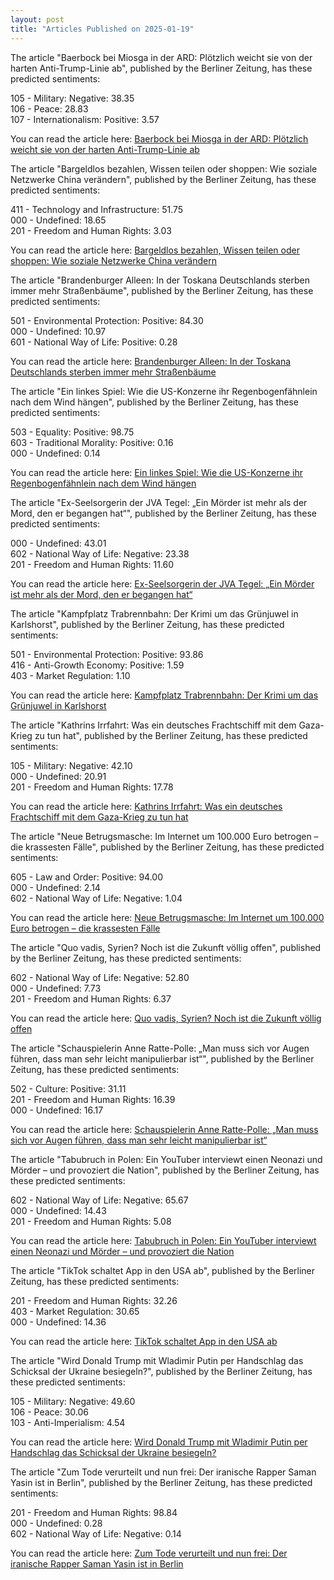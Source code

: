 ```yaml
---
layout: post
title: "Articles Published on 2025-01-19"
---
```

The article "Baerbock bei Miosga in der ARD: Plötzlich weicht sie von der harten Anti-Trump-Linie ab", published by the Berliner Zeitung, has these predicted sentiments:

105 - Military: Negative: 38.35  
106 - Peace: 28.83  
107 - Internationalism: Positive: 3.57

You can read the article here: [Baerbock bei Miosga in der ARD: Plötzlich weicht sie von der harten Anti-Trump-Linie ab](https://www.berliner-zeitung.de/politik-gesellschaft/ueberraschung-bei-annalena-baerbock-ploetzlich-weicht-sie-von-der-harten-anti-trump-linie-ab-li.2290108)

The article "Bargeldlos bezahlen, Wissen teilen oder shoppen: Wie soziale Netzwerke China verändern", published by the Berliner Zeitung, has these predicted sentiments:

411 - Technology and Infrastructure: 51.75  
000 - Undefined: 18.65  
201 - Freedom and Human Rights: 3.03

You can read the article here: [Bargeldlos bezahlen, Wissen teilen oder shoppen: Wie soziale Netzwerke China verändern](https://www.berliner-zeitung.de/politik-gesellschaft/geopolitik/bargeldlos-bezahlen-wissen-teilen-oder-shoppen-wie-soziale-netzwerke-china-veraendern-li.2288040)

The article "Brandenburger Alleen: In der Toskana Deutschlands sterben immer mehr Straßenbäume", published by the Berliner Zeitung, has these predicted sentiments:

501 - Environmental Protection: Positive: 84.30  
000 - Undefined: 10.97  
601 - National Way of Life: Positive: 0.28

You can read the article here: [Brandenburger Alleen: In der Toskana Deutschlands sterben immer mehr Straßenbäume](https://www.berliner-zeitung.de/mensch-metropole/brandenburger-alleen-immer-mehr-strassenbaeume-sterben-aus-li.2288534)

The article "Ein linkes Spiel: Wie die US-Konzerne ihr Regenbogenfähnlein nach dem Wind hängen", published by the Berliner Zeitung, has these predicted sentiments:

503 - Equality: Positive: 98.75  
603 - Traditional Morality: Positive: 0.16  
000 - Undefined: 0.14

You can read the article here: [Ein linkes Spiel: Wie die US-Konzerne ihr Regenbogenfähnlein nach dem Wind hängen](https://www.berliner-zeitung.de/politik-gesellschaft/us-konzerne-verabschieden-sich-von-diversity-li.2289304)

The article "Ex-Seelsorgerin der JVA Tegel: „Ein Mörder ist mehr als der Mord, den er begangen hat“", published by the Berliner Zeitung, has these predicted sentiments:

000 - Undefined: 43.01  
602 - National Way of Life: Negative: 23.38  
201 - Freedom and Human Rights: 11.60

You can read the article here: [Ex-Seelsorgerin der JVA Tegel: „Ein Mörder ist mehr als der Mord, den er begangen hat“](https://www.berliner-zeitung.de/mensch-metropole/ehemalige-seelsorgerin-der-jva-tegel-ein-moerder-ist-mehr-als-der-mord-den-er-begangen-hat-li.2287332)

The article "Kampfplatz Trabrennbahn: Der Krimi um das Grünjuwel in Karlshorst", published by the Berliner Zeitung, has these predicted sentiments:

501 - Environmental Protection: Positive: 93.86  
416 - Anti-Growth Economy: Positive: 1.59  
403 - Market Regulation: 1.10

You can read the article here: [Kampfplatz Trabrennbahn: Der Krimi um das Grünjuwel in Karlshorst](https://www.berliner-zeitung.de/mensch-metropole/kampfplatz-trabrennbahn-der-krimi-um-das-gruenjuwel-in-karlshorst-li.2288705)

The article "Kathrins Irrfahrt: Was ein deutsches Frachtschiff mit dem Gaza-Krieg zu tun hat", published by the Berliner Zeitung, has these predicted sentiments:

105 - Military: Negative: 42.10  
000 - Undefined: 20.91  
201 - Freedom and Human Rights: 17.78

You can read the article here: [Kathrins Irrfahrt: Was ein deutsches Frachtschiff mit dem Gaza-Krieg zu tun hat](https://www.berliner-zeitung.de/open-source/was-ein-deutsches-frachtschiff-mit-dem-gaza-krieg-zu-tun-hat-li.2289100)

The article "Neue Betrugsmasche: Im Internet um 100.000 Euro betrogen – die krassesten Fälle", published by the Berliner Zeitung, has these predicted sentiments:

605 - Law and Order: Positive: 94.00  
000 - Undefined: 2.14  
602 - National Way of Life: Negative: 1.04

You can read the article here: [Neue Betrugsmasche: Im Internet um 100.000 Euro betrogen – die krassesten Fälle](https://www.berliner-zeitung.de/mensch-metropole/neue-betrugsmasche-im-internet-um-100000-euro-betrogen-li.2290069)

The article "Quo vadis, Syrien? Noch ist die Zukunft völlig offen", published by the Berliner Zeitung, has these predicted sentiments:

602 - National Way of Life: Negative: 52.80  
000 - Undefined: 7.73  
201 - Freedom and Human Rights: 6.37

You can read the article here: [Quo vadis, Syrien? Noch ist die Zukunft völlig offen](https://www.berliner-zeitung.de/politik-gesellschaft/geopolitik/quo-vadis-syrien-noch-ist-die-zukunft-voellig-offen-li.2288967)

The article "Schauspielerin Anne Ratte-Polle: „Man muss sich vor Augen führen, dass man sehr leicht manipulierbar ist“", published by the Berliner Zeitung, has these predicted sentiments:

502 - Culture: Positive: 31.11  
201 - Freedom and Human Rights: 16.39  
000 - Undefined: 16.17

You can read the article here: [Schauspielerin Anne Ratte-Polle: „Man muss sich vor Augen führen, dass man sehr leicht manipulierbar ist“](https://www.berliner-zeitung.de/kultur-vergnuegen/schauspielerin-anne-ratte-polle-im-interview-li.2289372)

The article "Tabubruch in Polen: Ein YouTuber interviewt einen Neonazi und Mörder – und provoziert die Nation", published by the Berliner Zeitung, has these predicted sentiments:

602 - National Way of Life: Negative: 65.67  
000 - Undefined: 14.43  
201 - Freedom and Human Rights: 5.08

You can read the article here: [Tabubruch in Polen: Ein YouTuber interviewt einen Neonazi und Mörder – und provoziert die Nation](https://www.berliner-zeitung.de/politik-gesellschaft/geopolitik/tabubruch-in-polen-ein-youtuber-interviewt-einen-neonazi-und-moerder-und-provoziert-die-nation-li.2289977)

The article "TikTok schaltet App in den USA ab", published by the Berliner Zeitung, has these predicted sentiments:

201 - Freedom and Human Rights: 32.26  
403 - Market Regulation: 30.65  
000 - Undefined: 14.36

You can read the article here: [TikTok schaltet App in den USA ab](https://www.berliner-zeitung.de/panorama/video-app-tiktok-schaltet-sich-in-den-usa-ab-li.2290012)

The article "Wird Donald Trump mit Wladimir Putin per Handschlag das Schicksal der Ukraine besiegeln?", published by the Berliner Zeitung, has these predicted sentiments:

105 - Military: Negative: 49.60  
106 - Peace: 30.06  
103 - Anti-Imperialism: 4.54

You can read the article here: [Wird Donald Trump mit Wladimir Putin per Handschlag das Schicksal der Ukraine besiegeln?](https://www.berliner-zeitung.de/politik-gesellschaft/geopolitik/wird-donald-trump-mit-wladimir-putin-per-handschlag-das-schicksal-der-ukraine-besiegeln-li.2290008)

The article "Zum Tode verurteilt und nun frei: Der iranische Rapper Saman Yasin ist in Berlin", published by the Berliner Zeitung, has these predicted sentiments:

201 - Freedom and Human Rights: 98.84  
000 - Undefined: 0.28  
602 - National Way of Life: Negative: 0.14

You can read the article here: [Zum Tode verurteilt und nun frei: Der iranische Rapper Saman Yasin ist in Berlin](https://www.berliner-zeitung.de/kultur-vergnuegen/zum-tode-verurteilt-und-nun-frei-der-iranische-rapper-saman-yasin-ist-in-berlin-li.2290050)